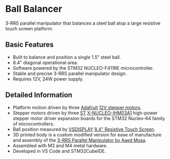 # Ball Balancer
3-RRS parallel manipulator that balances a steel ball atop a large resistive touch screen platform.

## Basic Features
- Built to balance and position a single 1.5" steel ball.
- 8.4" diagonal operational area.
- Software powered by the STM32 NUCLEO-F411RE microcontroller.
- Stable and precise 3-RRS parallel manipulator design.
- Requires 12V, 24W power supply.

## Detailed Information
- Platform motion driven by three [Adafruit](https://www.adafruit.com/) [12V stepper motors](https://www.adafruit.com/product/324).
- Stepper motors driven by three [ST](https://www.st.com/content/st_com/en.html) [X-NUCLEO-IHM03A1](https://www.st.com/en/ecosystems/x-nucleo-ihm03a1.html) high-power stepper motor driver expansion boards for the STM32 Nucleo-64 family of microcontrollers.
- Ball position measured by [VSDISPLAY](https://www.amazon.com/stores/VSDISPLAY/VSDISPLAY/page/DE75699F-7981-4B21-AC69-5A6736383F62) [8.4" Resistive Touch Screen](https://a.co/d/e97aLYa).
- 3D printed body is a custom modified version for ease of manufacture and assembly of the [3-RRS Parallel Manipulator by Aaed Musa](https://myhub.autodesk360.com/ue2bd9d7f/g/shares/SH512d4QTec90decfa6e8a1bdd403930aff7).
- Assembled with M3 and M4 metal hardware.
- Developed in VS Code and STM32CubeIDE.
